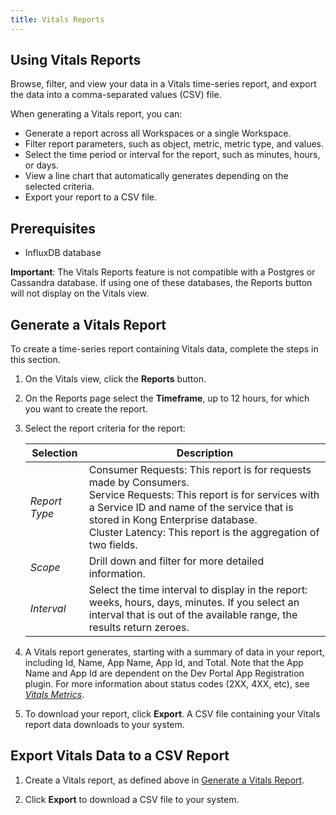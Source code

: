 ```yaml
---
title: Vitals Reports
---
```


## Using Vitals Reports

Browse, filter, and view your data in a Vitals time-series report, and export the data into a comma-separated values (CSV) file. 

When generating a Vitals report, you can:
* Generate a report across all Workspaces or a single Workspace.
* Filter report parameters, such as object, metric, metric type, and values. 
* Select the time period or interval for the report, such as minutes, hours, or days. 
* View a line chart that automatically generates depending on the selected criteria.
* Export your report to a CSV file.


## Prerequisites
   * InfluxDB database

**Important**: The Vitals Reports feature is not compatible with a Postgres or Cassandra database. If using one of these databases, the Reports button will not display on the Vitals view. 


## Generate a Vitals Report

To create a time-series report containing Vitals data, complete the steps in this section. 

1. On the Vitals view, click the **Reports** button.

2. On the Reports page select the **Timeframe**, up to 12 hours, for which you want to create the report. 

3. Select the report criteria for the report:

    | Selection                | Description                                                                                  |
    |--------------------------|----------------------------------------------------------------------------------------------|
    | *Report Type*            | Consumer Requests: This report is for requests made by Consumers.<br>Service Requests: This report is for services with a Service ID and name of the service that is stored in Kong Enterprise database.<br>Cluster Latency: This report is the aggregation of two fields. |
    | *Scope*                  | Drill down and filter for more detailed information. |
    | *Interval*               | Select the time interval to display in the report: weeks, hours, days, minutes. If you select an interval that is out of the available range, the results return zeroes. |


4. A Vitals report generates, starting with a summary of data in your report, including Id, Name, App Name, App Id, and Total. Note that the App Name and App Id are dependent on the Dev Portal App Registration plugin. For more information about status codes (2XX, 4XX, etc), see [_Vitals Metrics_](/enterprise/{{page.kong_version}}/vitals/vitals-metrics/).

5. To download your report, click **Export**. A CSV file containing your Vitals report data downloads to your system.  

## Export Vitals Data to a CSV Report 

1. Create a Vitals report, as defined above in [Generate a Vitals Report](#generate-a-vitals-report).

2. Click **Export** to download a CSV file to your system. 
